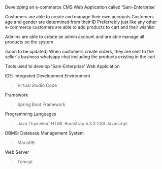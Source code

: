 Developing an e-commerce CMS Web Application called 'Sani-Enterprise'

Customers are able to create and manage their own accounts
Customers age and gender are determined from their ID
Preferrebly just like any other e-commerce customers are able to add products to cart and their wishlist

Admins are able to create an admin account and are able manage all products on the system

(soon to be updated)
When customers create orders, they are sent to the seller's business whatsapp chat including the products existing in the cart

Tools used to develop 'Sani-Enterprise' Web Applciation

IDE: Integrated Development Environment
  > Virtual Studio Code

Framework
  > Spring Boot Framework

Programming Languages
  > Java
  > Thymeleaf
  > HTML
  > Bootstrap 5.3.3 CSS
  > Javascript

DBMS: Database Management System
  > MariaDB

Web Server
  > Tomcat

